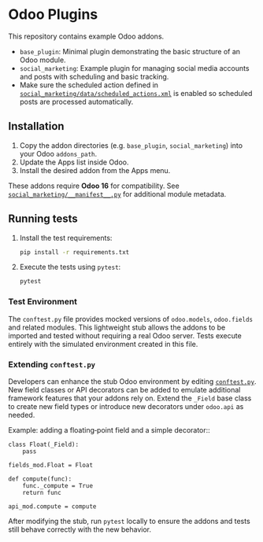 # Odoo Plugins

This repository contains example Odoo addons.

- `base_plugin`: Minimal plugin demonstrating the basic structure of an Odoo module.
- `social_marketing`: Example plugin for managing social media accounts and posts with scheduling and basic tracking.
- Make sure the scheduled action defined in [`social_marketing/data/scheduled_actions.xml`](social_marketing/data/scheduled_actions.xml) is enabled so scheduled posts are processed automatically.

## Installation

1. Copy the addon directories (e.g. `base_plugin`, `social_marketing`) into your Odoo `addons_path`.
2. Update the Apps list inside Odoo.
3. Install the desired addon from the Apps menu.

These addons require **Odoo&nbsp;16** for compatibility. See [`social_marketing/__manifest__.py`](social_marketing/__manifest__.py) for additional module metadata.

## Running tests

1. Install the test requirements:

   ```bash
   pip install -r requirements.txt
   ```

2. Execute the tests using `pytest`:

   ```bash
   pytest
   ```

### Test Environment

The `conftest.py` file provides mocked versions of `odoo.models`,
`odoo.fields` and related modules. This lightweight stub allows the addons to
be imported and tested without requiring a real Odoo server. Tests execute
entirely with the simulated environment created in this file.

### Extending `conftest.py`

Developers can enhance the stub Odoo environment by editing
[`conftest.py`](conftest.py). New field classes or API decorators can be added
to emulate additional framework features that your addons rely on. Extend the
`_Field` base class to create new field types or introduce new decorators under
`odoo.api` as needed.

Example: adding a floating‑point field and a simple decorator::

    class Float(_Field):
        pass

    fields_mod.Float = Float

    def compute(func):
        func._compute = True
        return func

    api_mod.compute = compute

After modifying the stub, run `pytest` locally to ensure the addons and tests
still behave correctly with the new behavior.
